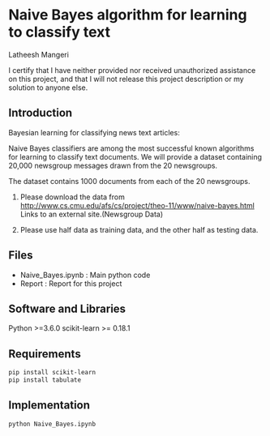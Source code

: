 # Naive Bayes algorithm for learning to classify text

Latheesh Mangeri

I certify that I have neither provided nor received unauthorized assistance on this project, and that I will not release this project description or my solution to anyone else.

## Introduction
Bayesian learning for classifying news text articles:

 

Naive Bayes classifiers are among the most successful known algorithms for learning to classify text documents. We will provide a dataset containing 20,000 newsgroup messages drawn from the 20 newsgroups.

The dataset contains 1000 documents from each of the 20 newsgroups.

1. Please download the data from http://www.cs.cmu.edu/afs/cs/project/theo-11/www/naive-bayes.html Links to an external site.(Newsgroup Data)

2. Please use half data as training data, and the other half as testing data.

## Files
* Naive_Bayes.ipynb : Main python code
* Report : Report for this project


## Software and Libraries

Python >=3.6.0
scikit-learn >= 0.18.1

## Requirements

```bash
pip install scikit-learn
pip install tabulate
```

## Implementation

```bash
python Naive_Bayes.ipynb
```


